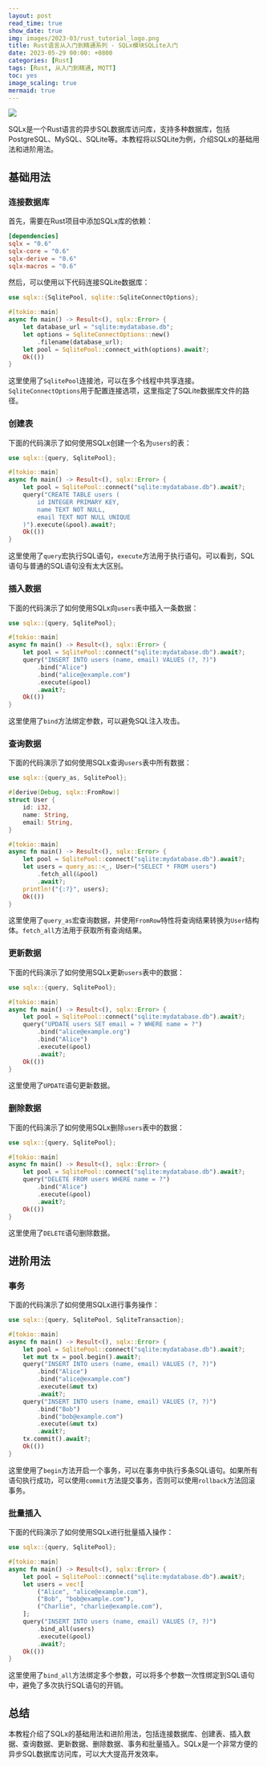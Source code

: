 ```yaml
---
layout: post
read_time: true
show_date: true
img: images/2023-03/rust_tutorial_logo.png
title: Rust语言从入门到精通系列 - SQLx模块SQLite入门
date: 2023-05-29 00:00: +0800
categories: [Rust]
tags: [Rust, 从入门到精通, MQTT]
toc: yes
image_scaling: true
mermaid: true
---
```


![](/images/2023-03/rust_tutorial_logo.png)

SQLx是一个Rust语言的异步SQL数据库访问库，支持多种数据库，包括PostgreSQL、MySQL、SQLite等。本教程将以SQLite为例，介绍SQLx的基础用法和进阶用法。

## 基础用法

### 连接数据库

首先，需要在Rust项目中添加SQLx库的依赖：

```toml
[dependencies]
sqlx = "0.6"
sqlx-core = "0.6"
sqlx-derive = "0.6"
sqlx-macros = "0.6"
```

然后，可以使用以下代码连接SQLite数据库：

```rust
use sqlx::{SqlitePool, sqlite::SqliteConnectOptions};

#[tokio::main]
async fn main() -> Result<(), sqlx::Error> {
    let database_url = "sqlite:mydatabase.db";
    let options = SqliteConnectOptions::new()
        .filename(database_url);
    let pool = SqlitePool::connect_with(options).await?;
    Ok(())
}
```

这里使用了`SqlitePool`连接池，可以在多个线程中共享连接。`SqliteConnectOptions`用于配置连接选项，这里指定了SQLite数据库文件的路径。

### 创建表

下面的代码演示了如何使用SQLx创建一个名为`users`的表：

```rust
use sqlx::{query, SqlitePool};

#[tokio::main]
async fn main() -> Result<(), sqlx::Error> {
    let pool = SqlitePool::connect("sqlite:mydatabase.db").await?;
    query("CREATE TABLE users (
        id INTEGER PRIMARY KEY,
        name TEXT NOT NULL,
        email TEXT NOT NULL UNIQUE
    )").execute(&pool).await?;
    Ok(())
}
```

这里使用了`query`宏执行SQL语句，`execute`方法用于执行语句。可以看到，SQL语句与普通的SQL语句没有太大区别。

### 插入数据

下面的代码演示了如何使用SQLx向`users`表中插入一条数据：

```rust
use sqlx::{query, SqlitePool};

#[tokio::main]
async fn main() -> Result<(), sqlx::Error> {
    let pool = SqlitePool::connect("sqlite:mydatabase.db").await?;
    query("INSERT INTO users (name, email) VALUES (?, ?)")
        .bind("Alice")
        .bind("alice@example.com")
        .execute(&pool)
        .await?;
    Ok(())
}
```

这里使用了`bind`方法绑定参数，可以避免SQL注入攻击。

### 查询数据

下面的代码演示了如何使用SQLx查询`users`表中所有数据：

```rust
use sqlx::{query_as, SqlitePool};

#[derive(Debug, sqlx::FromRow)]
struct User {
    id: i32,
    name: String,
    email: String,
}

#[tokio::main]
async fn main() -> Result<(), sqlx::Error> {
    let pool = SqlitePool::connect("sqlite:mydatabase.db").await?;
    let users = query_as::<_, User>("SELECT * FROM users")
        .fetch_all(&pool)
        .await?;
    println!("{:?}", users);
    Ok(())
}
```

这里使用了`query_as`宏查询数据，并使用`FromRow`特性将查询结果转换为`User`结构体。`fetch_all`方法用于获取所有查询结果。

### 更新数据

下面的代码演示了如何使用SQLx更新`users`表中的数据：

```rust
use sqlx::{query, SqlitePool};

#[tokio::main]
async fn main() -> Result<(), sqlx::Error> {
    let pool = SqlitePool::connect("sqlite:mydatabase.db").await?;
    query("UPDATE users SET email = ? WHERE name = ?")
        .bind("alice@example.org")
        .bind("Alice")
        .execute(&pool)
        .await?;
    Ok(())
}
```

这里使用了`UPDATE`语句更新数据。

### 删除数据

下面的代码演示了如何使用SQLx删除`users`表中的数据：

```rust
use sqlx::{query, SqlitePool};

#[tokio::main]
async fn main() -> Result<(), sqlx::Error> {
    let pool = SqlitePool::connect("sqlite:mydatabase.db").await?;
    query("DELETE FROM users WHERE name = ?")
        .bind("Alice")
        .execute(&pool)
        .await?;
    Ok(())
}
```

这里使用了`DELETE`语句删除数据。

## 进阶用法

### 事务

下面的代码演示了如何使用SQLx进行事务操作：

```rust
use sqlx::{query, SqlitePool, SqliteTransaction};

#[tokio::main]
async fn main() -> Result<(), sqlx::Error> {
    let pool = SqlitePool::connect("sqlite:mydatabase.db").await?;
    let mut tx = pool.begin().await?;
    query("INSERT INTO users (name, email) VALUES (?, ?)")
        .bind("Alice")
        .bind("alice@example.com")
        .execute(&mut tx)
        .await?;
    query("INSERT INTO users (name, email) VALUES (?, ?)")
        .bind("Bob")
        .bind("bob@example.com")
        .execute(&mut tx)
        .await?;
    tx.commit().await?;
    Ok(())
}
```

这里使用了`begin`方法开启一个事务，可以在事务中执行多条SQL语句。如果所有语句执行成功，可以使用`commit`方法提交事务，否则可以使用`rollback`方法回滚事务。

### 批量插入

下面的代码演示了如何使用SQLx进行批量插入操作：

```rust
use sqlx::{query, SqlitePool};

#[tokio::main]
async fn main() -> Result<(), sqlx::Error> {
    let pool = SqlitePool::connect("sqlite:mydatabase.db").await?;
    let users = vec![
        ("Alice", "alice@example.com"),
        ("Bob", "bob@example.com"),
        ("Charlie", "charlie@example.com"),
    ];
    query("INSERT INTO users (name, email) VALUES (?, ?)")
        .bind_all(users)
        .execute(&pool)
        .await?;
    Ok(())
}
```

这里使用了`bind_all`方法绑定多个参数，可以将多个参数一次性绑定到SQL语句中，避免了多次执行SQL语句的开销。

## 总结

本教程介绍了SQLx的基础用法和进阶用法，包括连接数据库、创建表、插入数据、查询数据、更新数据、删除数据、事务和批量插入。SQLx是一个非常方便的异步SQL数据库访问库，可以大大提高开发效率。
